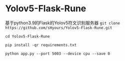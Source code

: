 # Yolov5-Flask-Rune
基于python3.9的Flask的Yolov5符文识别服务器
`git clone https://github.com/sHyours/Yolov5-Flask-Rune.git`

`cd Yolov5-Flask-Rune`

`pip install -qr requirements.txt`

`python app.py --port 5003 --device cpu --save 0`
